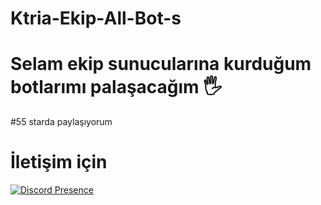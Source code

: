 # Ktria-Ekip-All-Bot-s

# Selam ekip sunucularına kurduğum botlarımı palaşacağım 🖐

#55 starda paylaşıyorum

# İletişim için
[![Discord Presence](https://lanyard-profile-readme.vercel.app/api/482541644944506880)](https://discord.com/users/482541644944506880)
